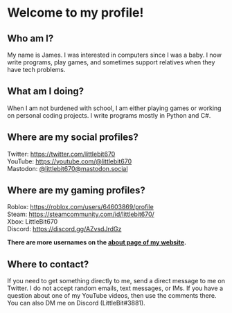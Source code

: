 # Welcome to my profile!

## Who am I?
My name is James. I was interested in computers since I was a baby. I now write programs, play games, and sometimes support relatives when they have tech problems.
## What am I doing?
When I am not burdened with school, I am either playing games or working on personal coding projects.
I write programs mostly in Python and C#.
## Where are my social profiles?
Twitter: https://twitter.com/littlebit670  
YouTube: https://youtube.com/@littlebit670<br/>
Mastodon: [@littlebit670@mastodon.social](https://mastodon.social/@littlebit670)
## Where are my gaming profiles?
Roblox: https://roblox.com/users/64603869/profile  
Steam: https://steamcommunity.com/id/littlebit670/  
Xbox: LittleBit670  
Discord: https://discord.gg/AZvsdJrdGz  

**There are more usernames on the [about page of my website](https://begoodintech.com/aboutme.html).**
## Where to contact?
If you need to get something directly to me, send a direct message to me on Twitter. I do not accept random emails, text messages, or IMs. If you have a question about one of my YouTube videos, then use the comments there. You can also DM me on Discord (LittleBit#3881).
